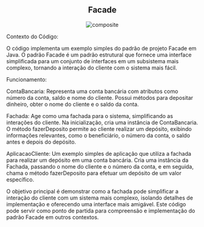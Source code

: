<h2 align="center">Facade</center></h2>

<p align="center">
  <img src="https://github.com/larissasouz/Bertoti/assets/102266928/00fb5423-f913-43fc-9429-37d5b67c844b" alt="composite">
</p>



Contexto do Código:

O código implementa um exemplo simples do padrão de projeto Facade em Java. O padrão Facade é um padrão estrutural que fornece uma interface simplificada para um conjunto de interfaces em um subsistema mais complexo, tornando a interação do cliente com o sistema mais fácil.

Funcionamento:

ContaBancaria: Representa uma conta bancária com atributos como número da conta, saldo e nome do cliente. Possui métodos para depositar dinheiro, obter o nome do cliente e o saldo da conta.

Fachada: Age como uma fachada para o sistema, simplificando as interações do cliente. Na inicialização, cria uma instância de ContaBancaria. O método fazerDeposito permite ao cliente realizar um depósito, exibindo informações relevantes, como o beneficiário, o número da conta, o saldo antes e depois do depósito.

AplicacaoCliente: Um exemplo simples de aplicação que utiliza a fachada para realizar um depósito em uma conta bancária. Cria uma instância da Fachada, passando o nome do cliente e o número da conta, e em seguida, chama o método fazerDeposito para efetuar um depósito de um valor específico.

O objetivo principal é demonstrar como a fachada pode simplificar a interação do cliente com um sistema mais complexo, isolando detalhes de implementação e oferecendo uma interface mais amigável. Este código pode servir como ponto de partida para compreensão e implementação do padrão Facade em outros contextos.

